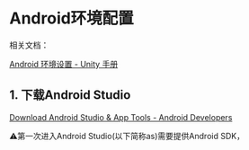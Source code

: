 # 

# Android环境配置

相关文档：

[Android 环境设置 - Unity 手册](https://docs.unity3d.com/cn/2020.2/Manual/android-sdksetup.html)



## 1. 下载Android Studio

[Download Android Studio & App Tools - Android Developers](https://developer.android.google.cn/studio)

⚠️第一次进入Android Studio(以下简称as)需要提供Android SDK，


